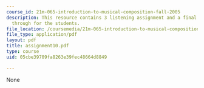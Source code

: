 ```yaml
---
course_id: 21m-065-introduction-to-musical-composition-fall-2005
description: This resource contains 3 listening assignment and a final project read
  through for the students.
file_location: /coursemedia/21m-065-introduction-to-musical-composition-fall-2005/05cbe39709fa8263e39fec48664d8849_assignment10.pdf
file_type: application/pdf
layout: pdf
title: assignment10.pdf
type: course
uid: 05cbe39709fa8263e39fec48664d8849

---
```

None